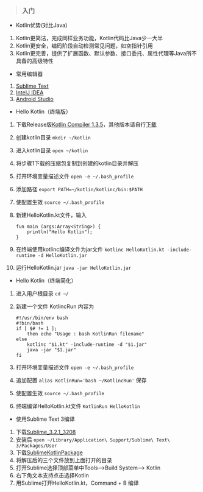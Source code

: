 > ### 入门

* Kotlin优势(对比Java)

1. Kotlin更简洁，完成同样业务功能，Kotlin代码比Java少一大半
2. Kotlin更安全，编码阶段自动检测常见问题，如空指针引用
3. Kotlin更完善，提供了扩展函数、默认参数、接口委托、属性代理等Java所不具备的高级特性

* 常用编辑器

1. [Sublime Text](https://www.sublimetext.com/)
2. [IntelJ IDEA](https://www.jetbrains.com/idea/download/)
3. [Android Studio](https://developer.android.com/studio/preview/index.html)

* Hello Kotlin（终端版）

1. 下载Release版[Kotlin Compiler 1.3.5](https://github.com/JetBrains/kotlin/releases/download/v1.3.50/kotlin-compiler-1.3.50.zip)，其他版本请自行[下载](https://github.com/JetBrains/kotlin/releases/)
2. 创建kotlin目录 ``` mkdir ~/kotlin ```
3. 进入kotlin目录 ``` open ~/kotlin ```
4. 将步骤1下载的压缩包复制到创建的kotlin目录并解压
5. 打开环境变量描述文件 ``` open -e ~/.bash_profile ```
6. 添加路径 ``` export PATH=~/kotlin/kotlinc/bin:$PATH ```
7. 使配置生效 ``` source ~/.bash_profile ```
8. 新建HelloKotlin.kt文件，输入
	
	```
	fun main (args:Array<String>) {
		println("Hello Kotlin");
	}	
	```
9. 在终端使用kotlinc编译文件为jar文件 ``` kotlinc HelloKotlin.kt -include-runtime -d HelloKotlin.jar ```
10. 运行HelloKotlin.jar ``` java -jar HelloKotlin.jar ```


* Hello Kotlin（终端简化）

1. 进入用户根目录 ``` cd ~/ ```
2. 新建一个文件 KotlincRun 内容为

	```
	#!/usr/bin/env bash 
	#!bin/bash
	if [ $# != 1 ];
  		then echo "Usage : bash KotlinRun filename"
	else
  		kotlinc "$1.kt" -include-runtime -d "$1.jar"
  		java -jar "$1.jar"
	fi
	```
3. 打开环境变量描述文件 ``` open -e ~/.bash_profile ```
4. 追加配置 ``` alias KotlinRun='bash ~/KotlincRun' ``` 保存
5. 使配置生效 ``` source ~/.bash_profile ```
6. 终端编译HelloKotlin.kt文件 ``` KotlinRun HelloKotlin ```

* 使用Sublime Text 3编译

1. 下载[Sublime_3.2.1_3208](https://www.lanzous.com/i5wuygh)
2. 安装后 ``` open ~/Library/Application\ Support/Sublime\ Text\ 3/Packages/User ``` 
3. 下载[SublimeKotlinPackage](https://www.lanzous.com/i5wy5wd)
4. 将解压后的三个文件放到上面打开的目录
5. 打开Sublime选择顶部菜单中Tools-->Build System--> Kotlin
6. 右下角文本支持点击选择Kotlin
7. 用Sublime打开HelloKotlin.kt，Command + B 编译



